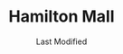 ---
layout: location-page
date: Last Modified
description: "Local COVID-19 testing is available at Hamilton Mall in Mays Landing, New Jersey, USA."
permalink: "locations/new-jersey/mays-landing/hamilton-mall/"
tags:
  - locations
  - new-jersey
title: Hamilton Mall
uniqueName: hamilton-mall
state: New Jersey
stateAbbr: NJ
hood: "Atlantic County"
address: "4403 E Black Horse Pike"
city: "Mays Landing"
zip: "08330"
zipsNearby: "19701 19934 19936 19703 19938 19706 19901 19902 19903 19904 19905 19906 19941 19943 19946 19951 19952 19953 19707 19954 19955 19708 19958 19960 19961 19962 19709 19963 19968 19710 19969 19702 19711 19712 19713 19714 19715 19716 19717 19718 19725 19726 19720 19721 19730 19731 19971 19732 19733 19977 19734 19979 19735 19801 19802 19803 19804 19805 19806 19807 19808 19809 19810 19850 19880 19884 19885 19886 19890 19891 19892 19893 19894 19895 19896 19897 19898 19899 19980 19736 19964 08201 08205 07710 08501 08720 08001 08004 08401 08402 08403 08404 08405 08406 08202 08005 08006 08007 08721 08008 08722 08009 08010 08011 08012 08505 08723 08724 08014 08302 08730 08203 08015 08310 08016 08101 08102 08103 08104 08105 08106 08107 08108 08109 08110 08204 08210 08212 08018 08311 08019 08002 08003 08034 08020 08510 08526 08312 08021 08213 08022 08511 08512 08514 08515 08023 08313 08314 08214 08315 08316 08317 08215 08318 08217 07726 08319 08025 08320 07727 08518 08731 08321 08322 07728 08026 08027 08028 08029 08030 08218 08219 08323 08032 08033 08035 08036 08037 08038 08039 08324 08520 07731 08732 08527 08041 08042 08043 08733 08759 08701 08326 08734 08735 08045 08220 08327 08221 08048 08049 08328 08050 08736 08738 08051 08052 08053 08223 08329 08330 08055 08056 08332 08340 08341 08342 08343 08057 08059 08060 08054 08061 08062 08063 08533 08344 08224 08064 08345 08346 08347 08739 08225 08226 08740 08230 08231 08065 08066 08067 08068 08534 08069 08070 08535 08741 08071 08536 08232 08234 08742 08240 08348 08349 08241 08550 08072 08073 08350 08074 08242 08075 08076 08077 08554 08555 08352 08078 08079 08750 08243 08751 08752 08080 08353 08081 08083 08244 08245 08031 08099 08246 07762 08247 08084 08248 08085 07763 08086 08560 08753 08754 08755 08756 08757 08601 08602 08603 08604 08605 08606 08607 08608 08609 08610 08611 08618 08619 08620 08625 08628 08629 08638 08640 08641 08645 08646 08647 08648 08650 08666 08690 08691 08695 08250 08087 08251 08088 08360 08361 08362 08758 08089 08090 08091 08092 08093 08252 08260 08094 08046 08561 08095 08270 08096 08097 08098 08562 19001 19002 19003 19311 19004 19020 19021 19312 19422 19424 19007 19008 19009 19010 19317 19012 19013 19014 19015 19016 19022 19017 19319 19018 19331 19339 19340 19428 19429 19397 19398 19399 19023 19333 19026 19028 19027 19029 19030 19031 19032 19033 18922 19025 19034 19048 19049 18925 19035 19342 19036 19038 19039 19437 19040 19041 19043 19098 19044 19006 19345 18929 19046 19347 19348 19444 19350 19047 19053 19050 19052 19054 19055 19056 19057 19058 19355 19060 19061 19037 19063 19064 19065 19086 19091 19357 19066 18936 19067 19070 19072 18940 19073 19401 19403 19404 19405 19406 19407 19408 19409 19415 19436 19454 19455 19477 19074 19456 19075 19301 18943 19019 19092 19093 19099 19101 19102 19103 19104 19105 19106 19107 19108 19109 19110 19111 19112 19113 19114 19115 19116 19118 19119 19120 19121 19122 19123 19124 19125 19126 19127 19128 19129 19130 19131 19132 19133 19134 19135 19136 19137 19138 19139 19140 19141 19142 19143 19144 19145 19146 19147 19148 19149 19150 19151 19152 19153 19154 19155 19160 19161 19162 19170 19171 19172 19173 19175 19176 19177 19178 19179 19181 19182 19183 19184 19185 19187 19188 19190 19191 19192 19193 19194 19195 19196 19197 19244 19255 18946 19462 19366 19076 19078 18956 19079 18954 18966 19081 19373 19374 19375 19082 19083 19481 19482 19484 19485 19493 19494 19495 19496 19085 18974 18991 18976 18977 19080 19087 19088 19089 19380 19381 19382 19383 19388 19486 19395 19090 19094 19490 18980 19095 19096 21913 21915 21916 21920 21921 21922 21635 21930 21640 21649 21650 21651 21670 21912 19488 19489 19887 19889 19483 19487" 
mapUrl: "http://maps.apple.com/?q=Hamilton+Mall&address=4403+E+Black+Horse+Pike,Mays+Landing,New+Jersey,08330"
locationType: Drive-thru
phone: "undefined"
website: "https://www.atlantic-county.org/covid/?fbclid=IwAR3IiIshoZjXtuse7pmScwBPlYLLOpN6mnI7GHSXcVcpEMHFxkG9ve_KhaM"
onlineBooking: true
closed: undefined
closedUpdate: April 17th, 2020
notes: ""
days: Contact for hours of operation.
ctaMessage: Schedule a test
ctaUrl: "https://www.atlantic-county.org/covid/?fbclid=IwAR3IiIshoZjXtuse7pmScwBPlYLLOpN6mnI7GHSXcVcpEMHFxkG9ve_KhaM"
---